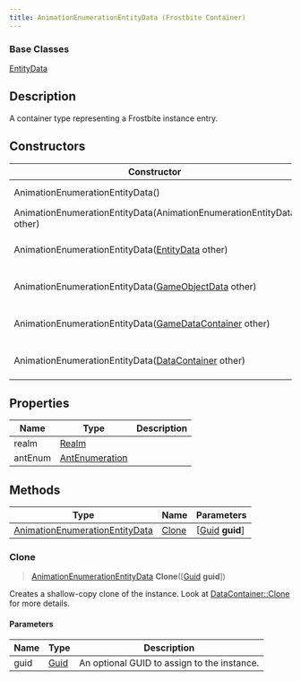 ```yaml
---
title: AnimationEnumerationEntityData (Frostbite Container)
---
```

### Base Classes

[EntityData](EntityData)

## Description

A container type representing a Frostbite instance entry.

## Constructors

| Constructor                                                                               | Description                                                                                                                                         |
| ----------------------------------------------------------------------------------------- | --------------------------------------------------------------------------------------------------------------------------------------------------- |
| AnimationEnumerationEntityData()                                                          | Create a new instance of this container type.                                                                                                       |
| AnimationEnumerationEntityData(AnimationEnumerationEntityData other)                      | Create a reference copy of an instance of the same type.                                                                                            |
| AnimationEnumerationEntityData([EntityData](EntityData) other)                            | Upcast an instance of type [EntityData](EntityData) to [AnimationEnumerationEntityData](AnimationEnumerationEntityData).                            |
| AnimationEnumerationEntityData([GameObjectData](GameObjectData) other)                    | Upcast an instance of type [GameObjectData](GameObjectData) to [AnimationEnumerationEntityData](AnimationEnumerationEntityData).                    |
| AnimationEnumerationEntityData([GameDataContainer](GameDataContainer) other)              | Upcast an instance of type [GameDataContainer](GameDataContainer) to [AnimationEnumerationEntityData](AnimationEnumerationEntityData).              |
| AnimationEnumerationEntityData([DataContainer](/vext/ref/cls/shr/datacontainer) other) | Upcast an instance of type [DataContainer](/vext/ref/cls/shr/datacontainer) to [AnimationEnumerationEntityData](AnimationEnumerationEntityData). |

## Properties

| Name    | Type                             | Description |
| ------- | -------------------------------- | ----------- |
| realm   | [Realm](Realm)                   |             |
| antEnum | [AntEnumeration](AntEnumeration) |             |

## Methods

| Type                                                             | Name            | Parameters                                     |
| ---------------------------------------------------------------- | --------------- | ---------------------------------------------- |
| [AnimationEnumerationEntityData](AnimationEnumerationEntityData) | [Clone](#clone) | \[[Guid](/vext/ref/cls/shr/guid) **guid**\] |

### Clone

> [AnimationEnumerationEntityData](AnimationEnumerationEntityData) **Clone**(\[[Guid](/vext/ref/cls/shr/guid) **guid**\])

Creates a shallow-copy clone of the instance. Look at [DataContainer::Clone](/vext/ref/cls/shr/datacontainer#clone) for more details.

#### Parameters

| Name | Type         | Description                                 |
| ---- | ------------ | ------------------------------------------- |
| guid | [Guid](Guid) | An optional GUID to assign to the instance. |
